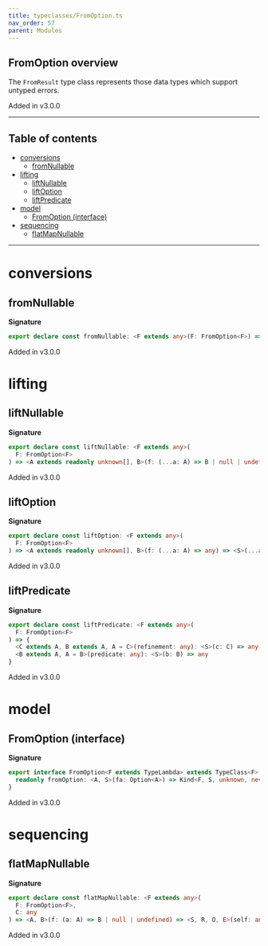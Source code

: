 ```yaml
---
title: typeclasses/FromOption.ts
nav_order: 57
parent: Modules
---
```


## FromOption overview

The `FromResult` type class represents those data types which support untyped errors.

Added in v3.0.0

---

<h2 class="text-delta">Table of contents</h2>

- [conversions](#conversions)
  - [fromNullable](#fromnullable)
- [lifting](#lifting)
  - [liftNullable](#liftnullable)
  - [liftOption](#liftoption)
  - [liftPredicate](#liftpredicate)
- [model](#model)
  - [FromOption (interface)](#fromoption-interface)
- [sequencing](#sequencing)
  - [flatMapNullable](#flatmapnullable)

---

# conversions

## fromNullable

**Signature**

```ts
export declare const fromNullable: <F extends any>(F: FromOption<F>) => <A, S>(a: A) => any
```

Added in v3.0.0

# lifting

## liftNullable

**Signature**

```ts
export declare const liftNullable: <F extends any>(
  F: FromOption<F>
) => <A extends readonly unknown[], B>(f: (...a: A) => B | null | undefined) => <S, R, O, E>(...a: A) => any
```

Added in v3.0.0

## liftOption

**Signature**

```ts
export declare const liftOption: <F extends any>(
  F: FromOption<F>
) => <A extends readonly unknown[], B>(f: (...a: A) => any) => <S>(...a: A) => any
```

Added in v3.0.0

## liftPredicate

**Signature**

```ts
export declare const liftPredicate: <F extends any>(
  F: FromOption<F>
) => {
  <C extends A, B extends A, A = C>(refinement: any): <S>(c: C) => any
  <B extends A, A = B>(predicate: any): <S>(b: B) => any
}
```

Added in v3.0.0

# model

## FromOption (interface)

**Signature**

```ts
export interface FromOption<F extends TypeLambda> extends TypeClass<F> {
  readonly fromOption: <A, S>(fa: Option<A>) => Kind<F, S, unknown, never, never, A>
}
```

Added in v3.0.0

# sequencing

## flatMapNullable

**Signature**

```ts
export declare const flatMapNullable: <F extends any>(
  F: FromOption<F>,
  C: any
) => <A, B>(f: (a: A) => B | null | undefined) => <S, R, O, E>(self: any) => any
```

Added in v3.0.0
